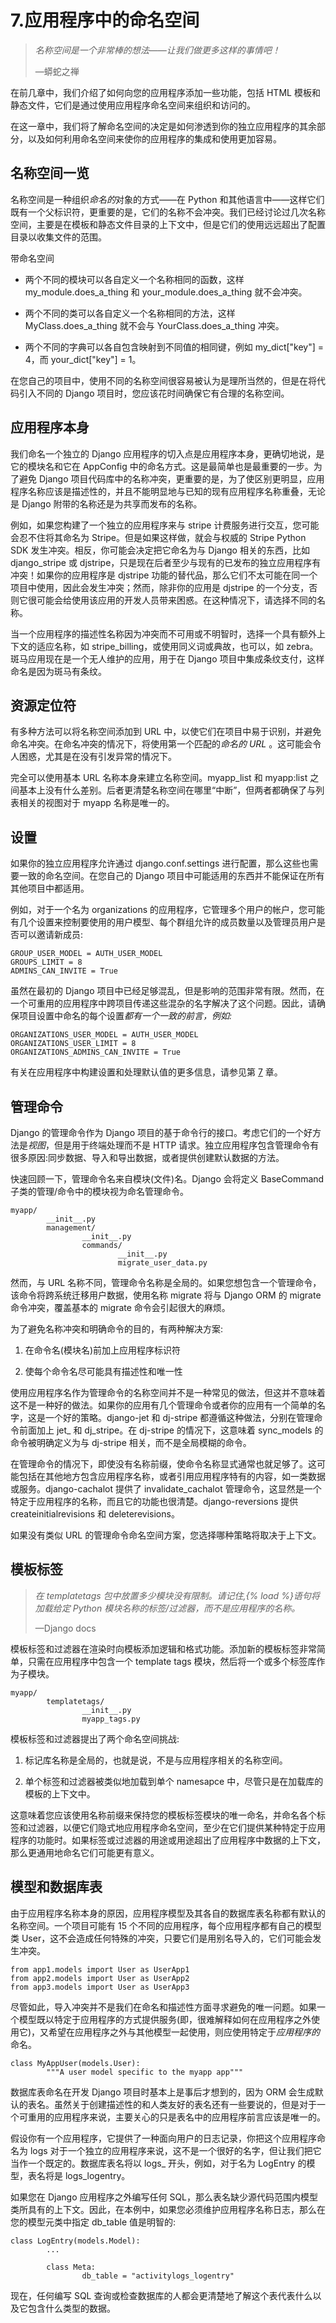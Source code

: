 # 7.应用程序中的命名空间

> *名称空间是一个非常棒的想法——让我们做更多这样的事情吧！*
> 
> —蟒蛇之禅

在前几章中，我们介绍了如何向您的应用程序添加一些功能，包括 HTML 模板和静态文件，它们是通过使用应用程序命名空间来组织和访问的。

在这一章中，我们将了解命名空间的决定是如何渗透到你的独立应用程序的其余部分，以及如何利用命名空间来使你的应用程序的集成和使用更加容易。

## 名称空间一览

名称空间是一种组织*命名的*对象的方式——在 Python 和其他语言中——这样它们既有一个父标识符，更重要的是，它们的名称不会冲突。我们已经讨论过几次名称空间，主要是在模板和静态文件目录的上下文中，但是它们的使用远远超出了配置目录以收集文件的范围。

带命名空间

*   两个不同的模块可以各自定义一个名称相同的函数，这样 my_module.does_a_thing 和 your_module.does_a_thing 就不会冲突。

*   两个不同的类可以各自定义一个名称相同的方法，这样 MyClass.does_a_thing 就不会与 YourClass.does_a_thing 冲突。

*   两个不同的字典可以各自包含映射到不同值的相同键，例如 my_dict["key"] = 4，而 your_dict["key"] = 1。

在您自己的项目中，使用不同的名称空间很容易被认为是理所当然的，但是在将代码引入不同的 Django 项目时，您应该花时间确保它有合理的名称空间。

## 应用程序本身

我们命名一个独立的 Django 应用程序的切入点是应用程序本身，更确切地说，是它的模块名和它在 AppConfig 中的命名方式。这是最简单也是最重要的一步。为了避免 Django 项目代码库中的名称冲突，更重要的是，为了使区别更明显，应用程序名称应该是描述性的，并且不能明显地与已知的现有应用程序名称重叠，无论是 Django 附带的名称还是为共享而发布的名称。

例如，如果您构建了一个独立的应用程序来与 stripe 计费服务进行交互，您可能会忍不住将其命名为 Stripe。但是如果这样做，就会与权威的 Stripe Python SDK 发生冲突。相反，你可能会决定把它命名为与 Django 相关的东西，比如 django_stripe 或 djstripe，只是现在后者至少与现有的已发布的独立应用程序有冲突！如果你的应用程序是 djstripe 功能的替代品，那么它们不太可能在同一个项目中使用，因此会发生冲突；然而，除非你的应用是 djstripe 的一个分支，否则它很可能会给使用该应用的开发人员带来困惑。在这种情况下，请选择不同的名称。

当一个应用程序的描述性名称因为冲突而不可用或不明智时，选择一个具有额外上下文的适应名称，如 stripe_billing，或使用同义词或典故，也可以，如 zebra。斑马应用现在是一个无人维护的应用，用于在 Django 项目中集成条纹支付，这样命名是因为斑马有条纹。

## 资源定位符

有多种方法可以将名称空间添加到 URL 中，以使它们在项目中易于识别，并避免命名冲突。在命名冲突的情况下，将使用第一个匹配的*命名的 URL* 。这可能会令人困惑，尤其是在没有引发异常的情况下。

完全可以使用基本 URL 名称本身来建立名称空间。myapp_list 和 myapp:list 之间基本上没有什么差别。后者更清楚名称空间在哪里“中断”，但两者都确保了与列表相关的视图对于 myapp 名称是唯一的。

## 设置

如果你的独立应用程序允许通过 django.conf.settings 进行配置，那么这些也需要一致的命名空间。在您自己的 Django 项目中可能适用的东西并不能保证在所有其他项目中都适用。

例如，对于一个名为 organizations 的应用程序，它管理多个用户的帐户，您可能有几个设置来控制要使用的用户模型、每个群组允许的成员数量以及管理员用户是否可以邀请新成员:

```
GROUP_USER_MODEL = AUTH_USER_MODEL
GROUPS_LIMIT = 8
ADMINS_CAN_INVITE = True

```

虽然在最初的 Django 项目中已经足够混乱，但是影响的范围非常有限。然而，在一个可重用的应用程序中跨项目传递这些混杂的名字解决了这个问题。因此，请确保项目设置中命名的每个设置*都有一个一致的前言，例如:*

```
ORGANIZATIONS_USER_MODEL = AUTH_USER_MODEL
ORGANIZATIONS_USER_LIMIT = 8
ORGANIZATIONS_ADMINS_CAN_INVITE = True

```

有关在应用程序中构建设置和处理默认值的更多信息，请参见第 [7](07.html) 章。

## 管理命令

Django 的管理命令作为 Django 项目的基于命令行的接口。考虑它们的一个好方法是*视图*，但是用于终端处理而不是 HTTP 请求。独立应用程序包含管理命令有很多原因:同步数据、导入和导出数据，或者提供创建默认数据的方法。

快速回顾一下，管理命令名来自模块(文件)名。Django 会将定义 BaseCommand 子类的管理/命令中的模块视为命名管理命令。

```
myapp/
        __init__.py
        management/
                __init__.py
                commands/
                        __init__.py
                        migrate_user_data.py

```

然而，与 URL 名称不同，管理命令名称是全局的。如果您想包含一个管理命令，该命令将跨系统迁移用户数据，使用名称 migrate 将与 Django ORM 的 migrate 命令冲突，覆盖基本的 migrate 命令会引起很大的麻烦。

为了避免名称冲突和明确命令的目的，有两种解决方案:

1.  在命令名(模块名)前加上应用程序标识符

2.  使每个命令名尽可能具有描述性和唯一性

使用应用程序名作为管理命令的名称空间并不是一种常见的做法，但这并不意味着这不是一种好的做法。如果你的应用有几个管理命令或者你的应用有一个简单的名字，这是一个好的策略。django-jet 和 dj-stripe 都遵循这种做法，分别在管理命令前面加上 jet_ 和 dj_stripe。在 dj-stripe 的情况下，这意味着 sync_models 的命令被明确定义为与 dj-stripe 相关，而不是全局模糊的命令。

在管理命令的情况下，即使没有名称前缀，使命令名称显式通常也就足够了。这可能包括在其他地方包含应用程序名称，或者引用应用程序特有的内容，如一类数据或服务。django-cachalot 提供了 invalidate_cachalot 管理命令，这显然是一个特定于应用程序的名称，而且它的功能也很清楚。django-reversions 提供 createinitialrevisions 和 deleterevisions。

如果没有类似 URL 的管理命令命名空间方案，您选择哪种策略将取决于上下文。

## 模板标签

> *在 templatetags 包中放置多少模块没有限制。请记住,{% load %}语句将加载给定 Python 模块名称的标签/过滤器，而不是应用程序的名称。*
> 
> —Django docs

模板标签和过滤器在渲染时向模板添加逻辑和格式功能。添加新的模板标签非常简单，只需在应用程序中包含一个 template tags 模块，然后将一个或多个标签库作为子模块。

```
myapp/
        templatetags/
                __init__.py
                myapp_tags.py

```

模板标签和过滤器提出了两个命名空间挑战:

1.  标记库名称是全局的，也就是说，不是与应用程序相关的名称空间。

2.  单个标签和过滤器被类似地加载到单个 namesapce 中，尽管只是在加载库的模板的上下文中。

这意味着您应该使用名称前缀来保持您的模板标签模块的唯一命名，并命名各个标签和过滤器，以便它们隐式地应用程序命名空间，至少在它们提供某种特定于应用程序的功能时。如果标签或过滤器的用途或用途超出了应用程序中数据的上下文，那么更通用地命名它们可能更有意义。

## 模型和数据库表

由于应用程序名称本身的原因，应用程序模型及其各自的数据库表名称都有默认的名称空间。一个项目可能有 15 个不同的应用程序，每个应用程序都有自己的模型类 User，这不会造成任何特殊的冲突，只要它们是用别名导入的，它们可能会发生冲突。

```
from app1.models import User as UserApp1
from app2.models import User as UserApp2
from app3.models import User as UserApp3

```

尽管如此，导入冲突并不是我们在命名和描述性方面寻求避免的唯一问题。如果一个模型既以特定于应用程序的方式提供服务(即，很难解释如何在应用程序之外使用它)，又希望在应用程序之外与其他模型一起使用，则应使用特定于*应用程序的*命名。

```
class MyAppUser(models.User):
        """A user model specific to the myapp app"""

```

数据库表命名在开发 Django 项目时基本上是事后才想到的，因为 ORM 会生成默认的表名。虽然关于创建描述性的和人类友好的表名还有一些要说的，但是对于一个可重用的应用程序来说，主要关心的只是表名中的应用程序前言应该是唯一的。

假设你有一个应用程序，它提供了一种面向用户的日志记录，你把这个应用程序命名为 logs 对于一个独立的应用程序来说，这不是一个很好的名字，但让我们把它当作一个既定的。数据库表名将以 logs_ 开头，例如，对于名为 LogEntry 的模型，表名将是 logs_logentry。

如果您在 Django 应用程序之外编写任何 SQL，那么表名缺少源代码范围内模型类所具有的上下文。因此，在本例中，如果您必须维护应用程序名称日志，那么在您的模型元类中指定 db_table 值是明智的:

```
class LogEntry(models.Model):
        ...

        class Meta:
                db_table = "activitylogs_logentry"

```

现在，任何编写 SQL 查询或检查数据库的人都会更清楚地了解这个表代表什么以及它包含什么类型的数据。